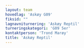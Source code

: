 ```yaml
---
layout: team
hovedlag: 'Askøy G09'
fiksid: ""
lagnavniturnering: 'Askøy Reptil'
turneringskategori: 'G09 5er'
kontaktperson: 'Trond Marøy'
title: 'Askøy Reptil'
---
```

